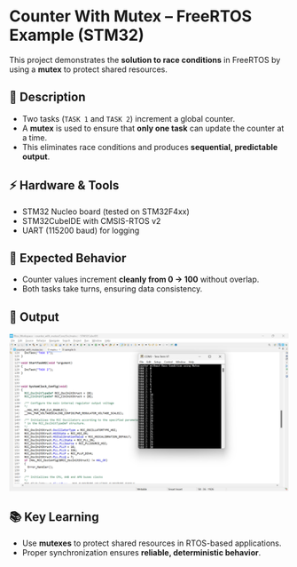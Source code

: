 # Counter With Mutex – FreeRTOS Example (STM32)

This project demonstrates the **solution to race conditions** in FreeRTOS by using a **mutex** to protect shared resources.

## 📝 Description
- Two tasks (`TASK 1` and `TASK 2`) increment a global counter.  
- A **mutex** is used to ensure that **only one task** can update the counter at a time.  
- This eliminates race conditions and produces **sequential, predictable output**.  

## ⚡ Hardware & Tools
- STM32 Nucleo board (tested on STM32F4xx)  
- STM32CubeIDE with CMSIS-RTOS v2  
- UART (115200 baud) for logging  

## 🚀 Expected Behavior
- Counter values increment **cleanly from 0 → 100** without overlap.  
- Both tasks take turns, ensuring data consistency.  

## 📸 Output
![Counter with mutex](output.png)

## 📚 Key Learning
- Use **mutexes** to protect shared resources in RTOS-based applications.  
- Proper synchronization ensures **reliable, deterministic behavior**.
